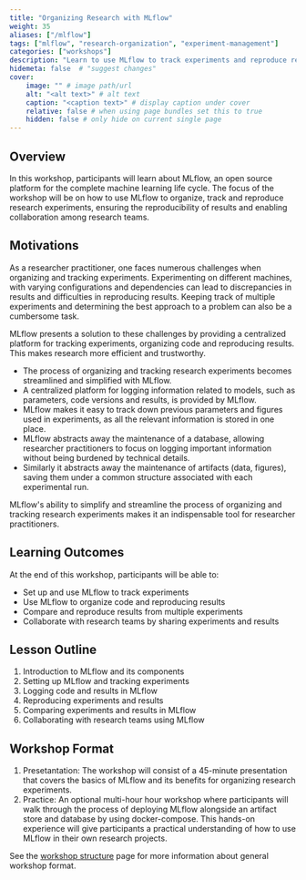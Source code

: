 ```yaml
---
title: "Organizing Research with MLflow"
weight: 35
aliases: ["/mlflow"]
tags: ["mlflow", "research-organization", "experiment-management"]
categories: ["workshops"]
description: "Learn to use MLflow to track experiments and reproduce results in your research."
hidemeta: false  # "suggest changes"
cover:
    image: "" # image path/url
    alt: "<alt text>" # alt text
    caption: "<caption text>" # display caption under cover
    relative: false # when using page bundles set this to true
    hidden: false # only hide on current single page
---
```


## Overview
In this workshop, participants will learn about MLflow, an open source platform for the complete machine learning life cycle.
The focus of the workshop will be on how to use MLflow to organize, track and reproduce research experiments, ensuring the reproducibility of results and enabling collaboration among research teams.

## Motivations
As a researcher practitioner, one faces numerous challenges when organizing and tracking experiments.
Experimenting on different machines, with varying configurations and dependencies can lead to discrepancies in results and difficulties in reproducing results.
Keeping track of multiple experiments and determining the best approach to a problem can also be a cumbersome task.

MLflow presents a solution to these challenges by providing a centralized platform for tracking experiments, organizing code and reproducing results.
This makes research more efficient and trustworthy.

- The process of organizing and tracking research experiments becomes streamlined and simplified with MLflow.
- A centralized platform for logging information related to models, such as parameters, code versions and results, is provided by MLflow.
- MLflow makes it easy to track down previous parameters and figures used in experiments, as all the relevant information is stored in one place.
- MLflow abstracts away the maintenance of a database, allowing researcher practitioners to focus on logging important information without being burdened by technical details.
- Similarly it abstracts away the maintenance of artifacts (data, figures), saving them under a common structure associated with each experimental run.

MLflow's ability to simplify and streamline the process of organizing and tracking research experiments makes it an indispensable tool for researcher practitioners.


## Learning Outcomes
At the end of this workshop, participants will be able to:
- Set up and use MLflow to track experiments
- Use MLflow to organize code and reproducing results
- Compare and reproduce results from multiple experiments 
- Collaborate with research teams by sharing experiments and results

## Lesson Outline
1. Introduction to MLflow and its components
2. Setting up MLflow and tracking experiments
3. Logging code and results in MLflow
4. Reproducing experiments and results 
5. Comparing experiments and results in MLflow 
6. Collaborating with research teams using MLflow

## Workshop Format
1. Presetantation: The workshop will consist of a 45-minute presentation that covers the basics of MLflow and its benefits for organizing research experiments.
2. Practice: An optional multi-hour hour workshop where participants will walk through the process of deploying MLflow alongside an artifact store and database by using docker-compose. This hands-on experience will give participants a practical understanding of how to use MLflow in their own research projects.

See the [workshop structure](/workshops/info) page for more information about general workshop format.
